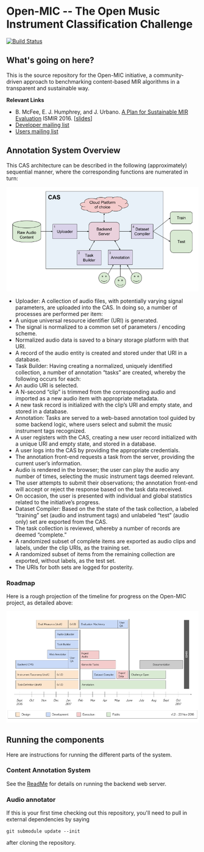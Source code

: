 # Open-MIC -- The Open Music Instrument Classification Challenge

[![Build Status](https://travis-ci.org/cosmir/open-mic.svg?branch=master)](https://travis-ci.org/cosmir/open-mic)

## What's going on here?

This is the source repository for the Open-MIC initiative, a community-driven approach to benchmarking content-based MIR algorithms in a transparent and sustainable way.

**Relevant Links**

- B. McFee, E. J. Humphrey, and J. Urbano. [A Plan for Sustainable MIR Evaluation](https://wp.nyu.edu/ismir2016/wp-content/uploads/sites/2294/2016/07/257_Paper.pdf) ISMIR 2016. [[slides](http://bmcfee.github.io/slides/ismir2016_eval.pdf)]
- [Developer mailing list](https://groups.google.com/forum/#!forum/open-mic-dev)
- [Users mailing list](https://groups.google.com/forum/#!forum/open-mic-users)

## Annotation System Overview

This CAS architecture can be described in the following (approximately) sequential manner, where the corresponding functions are numerated in turn:

![Content Annotation System Architecture](https://github.com/cosmir/open-mic/raw/master/docs/img/cas_architecture.png "Content Annotation System Architecture")

- Uploader: A collection of audio files, with potentially varying signal parameters, are uploaded into the CAS. In doing so, a number of processes are performed per item:
 - A unique universal resource identifier (URI) is generated.
 - The signal is normalized to a common set of parameters / encoding scheme.
 - Normalized audio data is saved to a binary storage platform with that URI.
 - A record of the audio entity is created and stored under that URI in a database.
- Task Builder: Having creating a normalized, uniquely identified collection, a number of annotation “tasks” are created, whereby the following occurs for each:
 - An audio URI is selected.
 - A N-second “clip” is trimmed from the corresponding audio and imported as a new audio item with appropriate metadata.
 - A new task record is initialized with the clip’s URI and empty state, and stored in a database.
- Annotation: Tasks are served to a web-based annotation tool guided by some backend logic, where users select and submit the music instrument tags recognized.
 - A user registers with the CAS, creating a new user record initialized with a unique URI and empty state, and stored in a database.
 - A user logs into the CAS by providing the appropriate credentials.
 - The annotation front-end requests a task from the server, providing the current user’s information.
 - Audio is rendered in the browser; the user can play the audio any number of times, selecting the music instrument tags deemed relevant.
 - The user attempts to submit their observations; the annotation front-end will accept or reject the response based on the task data received.
 - On occasion, the user is presented with individual and global statistics related to the initiative’s progress.
- Dataset Compiler: Based on the the state of the task collection, a labeled “training” set (audio and instrument tags) and unlabeled “test” (audio only) set are exported from the CAS.
 - The task collection is reviewed, whereby a number of records are deemed “complete.”
 - A randomized subset of complete items are exported as audio clips and labels, under the clip URIs, as the training set.
 - A randomized subset of items from the remaining collection are exported, without labels, as the test set.
 - The URIs for both sets are logged for posterity.

### Roadmap

Here is a rough projection of the timeline for progress on the Open-MIC project, as detailed above:

![Open-MIC Roadmap - v1.2](https://github.com/cosmir/open-mic/raw/master/docs/img/roadmap.png "Open-MIC Roadmap - v1.2")

## Running the components

Here are instructions for running the different parts of the system.

### Content Annotation System

See the [ReadMe](https://github.com/cosmir/open-mic/blob/master/backend_server/README.md) for details on running the backend web server.

### Audio annotator

If this is your first time checking out this repository, you'll need to pull in external
dependencies by saying

    git submodule update --init

after cloning the repository.
